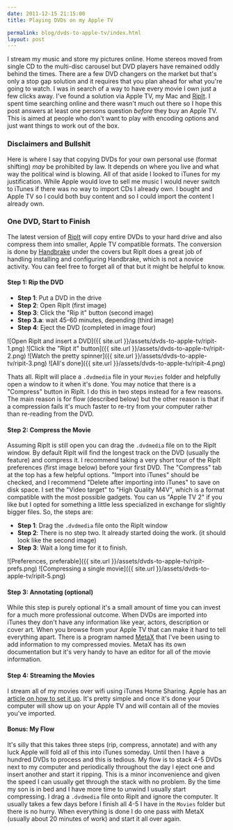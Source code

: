 ```yaml
---
date: 2011-12-15 21:15:00
title: Playing DVDs on my Apple TV

permalink: blog/dvds-to-apple-tv/index.html
layout: post
---
```


I stream my music and store my pictures online. Home stereos moved from single CD to the multi-disc carousel but DVD players have remained oddly 
behind the times. There are a few DVD changers on the market but that's only a stop gap solution and it requires that you plan ahead for what you're
going to watch. I was in search of a way to have every movie I own just a few clicks away. I've found a solution via Apple TV, my Mac
and [RipIt](http://thelittleappfactory.com/ripit/). I spent time searching online and there wasn't much out there so I hope this post answers at
least one persons question *before* they buy an Apple TV. This is aimed at people who don't want to play with encoding options and just want things
to work out of the box.

### Disclaimers and Bullshit

Here is where I say that copying DVDs for your own personal use (format shifting) *may* be prohibited by law. It depends on where you live and 
what way the political wind is blowing. All of that aside I looked to iTunes for my justification. While Apple would love to sell me music I
would never switch to iTunes if there was no way to import CDs I already own. I bought and Apple TV so I could both buy content and so I could
import the content I already own.

### One DVD, Start to Finish

The latest version of [RipIt](http://thelittleappfactory.com/ripit/) will copy entire DVDs to your hard drive and also compress them into smaller,
Apple TV compatible formats. The conversion is done by [Handbrake](http://handbrake.fr/) under the covers but RipIt does a great job of handling 
installing and configuring Handbrake, which is not a novice activity. You can feel free to forget all of that but it might be helpful to know.

#### Step 1: Rip the DVD

 * **Step 1**: Put a DVD in the drive
 * **Step 2**: Open RipIt (first image)
 * **Step 3**: Click the "Rip it" button (second image)
 * **Step 3.a**: wait 45-60 minutes, depending (third image)
 * **Step 4**: Eject the DVD (completed in image four)
 
![Open RipIt and insert a DVD]({{ site.url }}/assets/dvds-to-apple-tv/ripit-1.png)
![Click the "Ript it" button]({{ site.url }}/assets/dvds-to-apple-tv/ripit-2.png)
![Watch the pretty spinner]({{ site.url }}/assets/dvds-to-apple-tv/ripit-3.png)
![All's done]({{ site.url }}/assets/dvds-to-apple-tv/ripit-4.png)

Thats all. RipIt will place a `.dvdmedia` file in your `Movies` folder and helpfully open a window to it when it's done. You may notice that there
is a "Compress" button in RipIt. I do this in two steps instead for a few reasons. The main reason is for flow (described below) but the 
other reason is that if a compression fails it's much faster to re-try from your computer rather than re-reading from the DVD.

#### Step 2: Compress the Movie

Assuming RipIt is still open you can drag the `.dvdmedia` file on to the RipIt window. By default RipIt will find the longest track on the DVD (usually
the feature) and compress it. I recommend taking a very short tour of the RipIt preferences (first image below) before your first DVD. The "Compress" tab at the top
has a few helpful options. "Import into iTunes" should be checked, and I recommend "Delete after importing into iTunes" to save on disk space. I set
the "Video target" to "High Quality M4V", which is a format compatible with the most possible gadgets. You can us "Apple TV 2" if you like but I opted
for something a little less specialized in exchange for slightly bigger files. So, the steps are:

 * **Step 1**: Drag the `.dvdmedia` file onto the RipIt window
 * **Step 2**: There is no step two. It already started doing the work. (it should look like the second image)
 * **Step 3**: Wait a long time for it to finish.
 
![Preferences, preferable]({{ site.url }}/assets/dvds-to-apple-tv/ripit-prefs.png)
![Compressing a single movie]({{ site.url }}/assets/dvds-to-apple-tv/ripit-5.png)

#### Step 3: Annotating (optional)

While this step is purely optional it's a small amount of time you can invest for a much more professional outcome. When DVDs are imported into 
iTunes they don't have any information like year, actors, description or cover art. When you browse from your Apple TV that can make it hard to
tell everything apart. There is a program named [MetaX](http://www.kerstetter.net/index.php/projects/software/metax) that I've been using to add
information to my compressed movies. MetaX has its own documentation but it's very handy to have an editor for all of the movie information.

#### Step 4: Streaming the Movies

I stream all of my movies over wifi using iTunes Home Sharing. Apple has an [article on how to set it up](http://support.apple.com/kb/ht4352). It's
pretty simple and once it's done your computer will show up on your Apple TV and will contain all of the movies you've imported.

#### Bonus: My Flow

It's silly that this takes three steps (rip, compress, annotate) and with any luck Apple will fold all of this into iTunes someday. Until then I
have a hundred DVDs to process and this is tedious. My flow is to stack 4-5 DVDs next to my computer and periodically throughout the day I eject one
and insert another and start it ripping. This is a minor inconvenience and given the speed I can usually get through the stack with no problem. By
the time my son is in bed and I have more time to unwind I usually start compressing. I drag a `.dvdmedia` file onto RipIt and ignore the computer. It
usually takes a few days before I finish all 4-5 I have in the `Movies` folder but there is no hurry. When everything is done I do one pass with MetaX
(usually about 20 minutes of work) and start it all over again.

